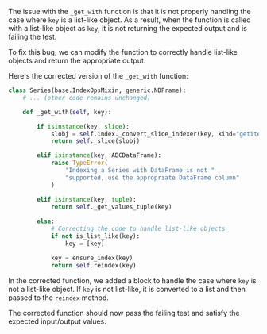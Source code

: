 The issue with the `_get_with` function is that it is not properly handling the case where `key` is a list-like object. As a result, when the function is called with a list-like object as `key`, it is not returning the expected output and is failing the test.

To fix this bug, we can modify the function to correctly handle list-like objects and return the appropriate output.

Here's the corrected version of the `_get_with` function:

```python
class Series(base.IndexOpsMixin, generic.NDFrame):
    # ... (other code remains unchanged)

    def _get_with(self, key):

        if isinstance(key, slice):
            slobj = self.index._convert_slice_indexer(key, kind="getitem")
            return self._slice(slobj)

        elif isinstance(key, ABCDataFrame):
            raise TypeError(
                "Indexing a Series with DataFrame is not "
                "supported, use the appropriate DataFrame column"
            )

        elif isinstance(key, tuple):
            return self._get_values_tuple(key)
        
        else:
            # Correcting the code to handle list-like objects
            if not is_list_like(key):
                key = [key]

            key = ensure_index(key)
            return self.reindex(key)
```

In the corrected function, we added a block to handle the case where `key` is not a list-like object. If `key` is not list-like, it is converted to a list and then passed to the `reindex` method.

The corrected function should now pass the failing test and satisfy the expected input/output values.